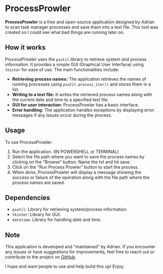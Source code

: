 # ProcessProwler

**ProcessProwler** is a free and open-source application designed by Adrian to scan task manager processes and save them into a text file. This tool was created so I could see what bad things are running later on.

## How it works

ProcessProwler uses the `psutil` library to retrieve system and process information. It provides a simple GUI (Graphical User Interface) using `tkinter` for ease of use. The main functionalities include:

- **Retrieving process names:** The application retrieves the names of running processes using `psutil.process_iter()` and stores them in a list.
- **Writing to a text file:** It writes the retrieved process names along with the current date and time to a specified text file.
- **GUI for user interaction:** ProcessProwler has a basic interface.
- **Error handling:** The application handles exceptions by displaying error messages if any issues occur during the process.

## Usage

To use ProcessProwler:

1. Run the application. (IN POWERSHELL or TERMINAL)
2. Select the file path where you want to save the process names by clicking on the "Browse" button. Name the txt and hit save.
3. Click on the "Run Process Prowler" button to start the process.
4. When done, ProcessProwler will display a message showing the success or failure of the operation along with the file path where the process names are saved.

## Dependencies

- `psutil`: Library for retrieving system/process information.
- `tkinter`: Library for GUI.
- `datetime`: Library for handling date and time.

## Note

This application is developed and "maintained" by Adrian. If you encounter any issues or have suggestions for improvements, feel free to reach out or contribute to the project on [GitHub](https://github.com/Adrian-atsign-VU/ProcessProwler).

I hope and want people to use and help build this up! Enjoy.

